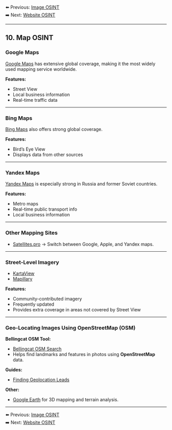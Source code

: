 
⬅️ Previous: [Image OSINT](./09.%20Image%20OSINT.md)  
➡️ Next: [Website OSINT](./11.%20Website%20OSINT.md)

---

## 10. Map OSINT

### Google Maps

[Google Maps](https://www.google.com/maps/) has extensive global coverage, making it the most widely used mapping service worldwide.

**Features:**

* Street View
* Local business information
* Real-time traffic data

---

### Bing Maps

[Bing Maps](https://www.bing.com/maps) also offers strong global coverage.

**Features:**

* Bird’s Eye View
* Displays data from other sources

---

### Yandex Maps

[Yandex Maps](https://yandex.com/maps/) is especially strong in Russia and former Soviet countries.

**Features:**

* Metro maps
* Real-time public transport info
* Local business information

---

### Other Mapping Sites

* [Satellites.pro](https://satellites.pro/) → Switch between Google, Apple, and Yandex maps.

---

### Street-Level Imagery

* [KartaView](https://kartaview.org/landing)
* [Mapillary](https://www.mapillary.com/)

**Features:**

* Community-contributed imagery
* Frequently updated
* Provides extra coverage in areas not covered by Street View

---

### Geo-Locating Images Using OpenStreetMap (OSM)

**Bellingcat OSM Tool:**

* [Bellingcat OSM Search](https://osm-search.bellingcat.com/)
* Helps find landmarks and features in photos using **OpenStreetMap** data.

**Guides:**

* [Finding Geolocation Leads](https://www.bellingcat.com/resources/how-tos/2023/05/08/finding-geolocation-leads-with-bellingcats-openstreetmap-search-tool/)

**Other:**

* [Google Earth](https://www.google.com/earth/about/versions/) for 3D mapping and terrain analysis.

---

⬅️ Previous: [Image OSINT](./09.%20Image%20OSINT.md)  
➡️ Next: [Website OSINT](./11.%20Website%20OSINT.md)
